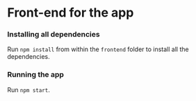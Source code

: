 # Front-end for the app

### Installing all dependencies
Run `npm install` from within the `frontend` folder to install all the dependencies.

### Running the app
Run `npm start`.